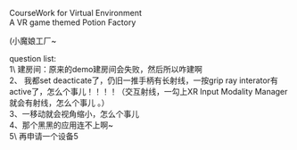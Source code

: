 CourseWork for Virtual Environment     
A VR game themed Potion Factory

(小魔娘工厂~

question list:  
1\ 建房间：原来的demo建房间会失败，然后所以咋建啊        
2、 我都set deacticate了，仍旧一推手柄有长射线，一按grip ray interator有active了，怎么个事儿！！！！（交互射线，一勾上XR Input Modality Manager就会有射线，怎么个事儿 。）         
3、一移动就会视角缩小，怎么个事儿   
4、那个黑黑的应用连不上啊~    
5\ 再申请一个设备5

